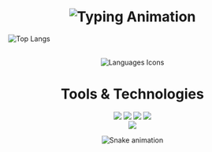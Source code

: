 <h1 align="center">
  <!-- Typing Animation -->
  <img src="https://readme-typing-svg.demolab.com?font=Fira+Code&weight=500&size=24&duration=4000&pause=500&center=true&vCenter=true&width=600&lines=Welcome!;Full-Stack+Developer;Tech+Enthusiast;Open+Source+Explorer" alt="Typing Animation">
</h1>


   ![Top Langs](https://github-readme-stats.vercel.app/api/top-langs/?username=GUTOFAR1AS&layout=compact&theme=dark&langs_count=10)


<div align="center"><br>
  <!-- Favorite Languages Icons Animation -->
  <img src="https://skillicons.dev/icons?i=js,ts,java,kotlin,spring,flutter,angular,docker,maven,dart&theme=dark&perline=5" alt="Languages Icons"/>
</div>

<div align="center">
 <strong><h1>Tools & Technologies</h1></strong>
</div>
<div align="center">
  <img src="https://img.shields.io/badge/Frontend-Angular-informational?style=flat&logo=angular&logoColor=white&color=DD0031" />
  <img src="https://img.shields.io/badge/Backend-Kotlin-informational?style=flat&logo=kotlin&logoColor=white&color=0074B1" />
  <img src="https://img.shields.io/badge/Database-PostgreSQL-informational?style=flat&logo=postgresql&logoColor=white&color=4169E1" />
  <img src="https://img.shields.io/badge/CI/CD-Docker-informational?style=flat&logo=docker&logoColor=white&color=2496ED" />
</div>

<div align="center">
  <a href="https://www.linkedin.com/in/gustavo-farias-a21274304/" target="_blank">
    <img src="https://img.shields.io/badge/-LinkedIn-%230077B5?style=for-the-badge&logo=linkedin&logoColor=white" target="_blank">
  </a>
</div>

<div align="center">
  
  ![Snake animation](https://github.com/danielbped/danielbped/blob/output/github-contribution-grid-snake.svg)
</div>
